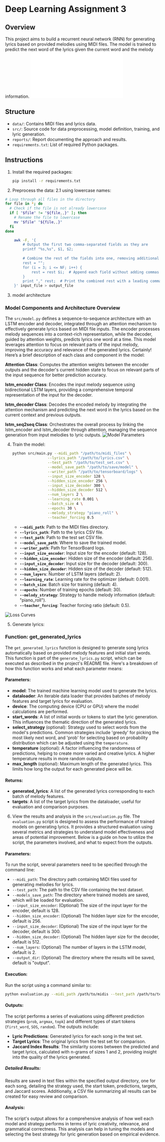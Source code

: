 # Deep Learning Assignment 3

## Overview
This project aims to build a recurrent neural network (RNN) for generating lyrics based on provided melodies using MIDI files. The model is trained to predict the next word of the lyrics given the current word and the melody information.
![Model Architecture](images/Architecture.pdf "Model Architecture")

## Structure
- `data/`: Contains MIDI files and lyrics data.
- `src/`: Source code for data preprocessing, model definition, training, and lyric generation.
- `reports/`: Report documenting the approach and results.
- `requirements.txt`: List of required Python packages.

## Instructions
1. Install the required packages:
   ```bash
   pip install -r requirements.txt
   ```

2. Preprocess the data:
   2.1 using lowercase names:
```bash
# Loop through all files in the directory
for file in *; do
  # Check if the file is not already lowercase
  if [ "$file" != "${file,,}" ]; then
    # Rename the file to lowercase
    mv "$file" "${file,,}"
  fi
done
   ```
```bash
    awk -F, '{
        # Output the first two comma-separated fields as they are
        printf "%s,%s", $1, $2;
        
        # Combine the rest of the fields into one, removing additional commas
        rest = "";
        for (i = 3; i <= NF; i++) {
            rest = rest $i;  # Append each field without adding commas
        }
        print "," rest;  # Print the combined rest with a leading comma
    }' input_file > output_file
```
3. model architecture 
### Model Components and Architecture Overview

The `src/model.py` defines a sequence-to-sequence architecture with an LSTM encoder and decoder, integrated through an attention mechanism to effectively generate lyrics based on MIDI file inputs. The encoder processes melody sequences into a context-rich representation, while the decoder, guided by attention weights, predicts lyrics one word at a time. This model leverages attention to focus on relevant parts of the input melody, improving the accuracy and relevance of the generated lyrics.
Certainly! Here’s a brief description of each class and component in the model:
   
   **Attention Class**: Computes the attention weights between the encoder outputs and the decoder's current hidden state to focus on relevant parts of the input sequence for better prediction accuracy.
      
   **lstm_encoder Class**: Encodes the input melody sequence using bidirectional LSTM layers, providing a comprehensive temporal representation of the input for the decoder.
   
   **lstm_decoder Class**: Decodes the encoded melody by integrating the attention mechanism and predicting the next word in the lyrics based on the current context and previous outputs.
   
   **lstm_seq2seq Class**: Orchestrates the overall process by linking the lstm_encoder and lstm_decoder through attention, managing the sequence generation from input melodies to lyric outputs.
![Model Parameters]( images/Parameters.png "Model Parameters")



4. Train the model:
   ```bash
   python src/main.py --midi_path "/path/to/midi_files" \
                   --lyrics_path "/path/to/lyrics.csv" \
                   --test_path "/path/to/test_set.csv" \
                   --model_save_path "/path/to/save/model" \
                   --writer_path "/path/to/tensorboard/logs" \
                   --input_size_encoder 128 \
                   --hidden_size_encoder 256 \
                   --input_size_decoder 300 \
                   --hidden_size_decoder 512 \
                   --num_layers 2 \
                   --learning_rate 0.001 \
                   --batch_size 4 \
                   --epochs 30 \
                   --melody_strategy "piano_roll" \
                   --teacher_forcing 0.5
   ```
   - **`--midi_path`**: Path to the MIDI files directory.
   - **`--lyrics_path`**: Path to the lyrics CSV file.
   - **`--test_path`**: Path to the test set CSV file.
   - **`--model_save_path`**: Where to save the trained model.
   - **`--writer_path`**: Path for TensorBoard logs.
   - **`--input_size_encoder`**: Input size for the encoder (default: 128).
   - **`--hidden_size_encoder`**: Hidden size of the encoder (default: 256).
   - **`--input_size_decoder`**: Input size for the decoder (default: 300).
   - **`--hidden_size_decoder`**: Hidden size of the decoder (default: 512).
   - **`--num_layers`**: Number of LSTM layers (default: 2).
   - **`--learning_rate`**: Learning rate for the optimizer (default: 0.001).
   - **`--batch_size`**: Batch size for training (default: 4).
   - **`--epochs`**: Number of training epochs (default: 30).
   - **`--melody_strategy`**: Strategy to handle melody information (default: "piano_roll").
   - **`--teacher_forcing`**: Teacher forcing ratio (default: 0.5).

![Loss Curves](images/Tensorboard.png "Training Loss Curves")


5. Generate lyrics:
  
### Function: get_generated_lyrics
The `get_generated_lyrics` function is designed to generate song lyrics automatically based on provided melody features and initial start words. This function is part of the `generate_lyrics.py` script, which can be executed as described in the project's README file. Here's a breakdown of how this function works and what each parameter means:

#### Parameters:
- **model**: The trained machine learning model used to generate the lyrics.
- **dataloader**: An iterable data loader that provides batches of melody features and target lyrics for evaluation.
- **device**: The computing device (CPU or GPU) where the model calculations are performed.
- **start_words**: A list of initial words or tokens to start the lyric generation. This influences the thematic direction of the generated lyrics.
- **select_strategy** (optional): Strategy used to select words from the model's predictions. Common strategies include 'greedy' for picking the most likely next word, and 'prob' for selecting based on probability distribution which can be adjusted using the `temperature`.
- **temperature** (optional): A factor influencing the randomness of predictions, helping to create more varied and creative lyrics. A higher temperature results in more random outputs.
- **max_length** (optional): Maximum length of the generated lyrics. This limits how long the output for each generated piece will be.

#### Returns:
- **generated_lyrics**: A list of the generated lyrics corresponding to each batch of melody features.
- **targets**: A list of the target lyrics from the dataloader, useful for evaluation and comparison purposes.


6. View the results and analysis in the `src/evaluation.py` file.
The `evaluation.py` script is designed to assess the performance of trained models on generating lyrics. It provides a structured evaluation using several metrics and strategies to understand model effectiveness and areas of potential improvement. Below is a guide on how to utilize the script, the parameters involved, and what to expect from the outputs.
#### Parameters:
To run the script, several parameters need to be specified through the command line:
- `--midi_path`: The directory path containing MIDI files used for generating melodies for lyrics.
- `--test_path`: The path to the CSV file containing the test dataset.
- `--models_save_path`: The directory where trained models are saved, which will be loaded for evaluation.
- `--input_size_encoder`: (Optional) The size of the input layer for the encoder, default is 128.
- `--hidden_size_encoder`: (Optional) The hidden layer size for the encoder, default is 256.
- `--input_size_decoder`: (Optional) The size of the input layer for the decoder, default is 300.
- `--hidden_size_decoder`: (Optional) The hidden layer size for the decoder, default is 512.
- `--num_layers`: (Optional) The number of layers in the LSTM model, default is 2.
- `--output_dir`: (Optional) The directory where the results will be saved, default is "output".

#### Execution:
Run the script using a command similar to:
```bash
python evaluation.py --midi_path /path/to/midis --test_path /path/to/test_set.csv --models_save_path /path/to/models
```

#### Outputs:
The script performs a series of evaluations using different prediction strategies (`prob`, `argmax`, `topk`) and different types of start tokens (`first_word`, `SOS`, `random`). The outputs include:
- **Lyric Predictions**: Generated lyrics for each song in the test set.
- **Target Lyrics**: The original lyrics from the test set for comparison.
- **Jaccard Index Results**: The similarity scores between the predicted and target lyrics, calculated with n-grams of sizes 1 and 2, providing insight into the quality of the lyrics generated.

##### Detailed Results:
Results are saved in text files within the specified output directory, one for each song, detailing the strategy used, the start token, predictions, targets, and Jaccard scores. Additionally, a CSV file summarizing all results can be created for easy review and comparison.

#### Analysis:
The script's output allows for a comprehensive analysis of how well each model and strategy performs in terms of lyric creativity, relevance, and grammatical correctness. This analysis can help in tuning the models and selecting the best strategy for lyric generation based on empirical evidence.



